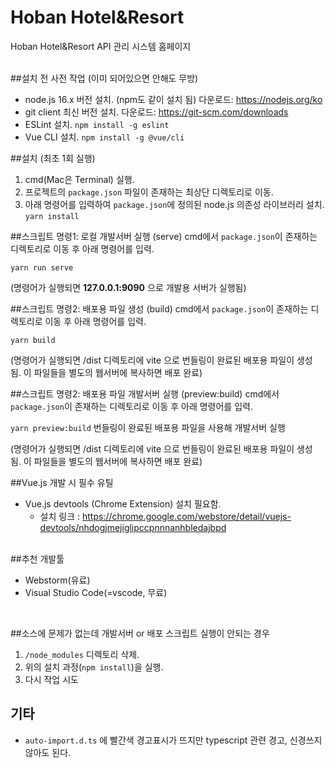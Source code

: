 # Hoban Hotel&Resort

Hoban Hotel&Resort API 관리 시스템 홈페이지
<br /><br />

##설치 전 사전 작업 (이미 되어있으면 안해도 무방)
* node.js 16.x 버전 설치. (npm도 같이 설치 됨)
  다운로드: https://nodejs.org/ko
* git client 최신 버전 설치.
  다운로드: https://git-scm.com/downloads
* ESLint 설치.
  `npm install -g eslint`
* Vue CLI 설치.
  `npm install -g @vue/cli`
  <br />

##설치 (최초 1회 실행)
1. cmd(Mac은 Terminal) 실행.
3. 프로젝트의 `package.json` 파일이 존재하는 최상단 디렉토리로 이동.
3. 아래 명령어를 입력하여 `package.json`에 정의된 node.js 의존성 라이브러리 설치.
   `yarn install`
   <br />

##스크립트 명령1: 로컬 개발서버 실행 (serve)
cmd에서 `package.json`이 존재하는 디렉토리로 이동 후 아래 명령어를 입력.

`yarn run serve`

(명령어가 실행되면 **127.0.0.1:9090** 으로 개발용 서버가 실행됨)

##스크립트 명령2: 배포용 파일 생성 (build)
cmd에서 `package.json`이 존재하는 디렉토리로 이동 후 아래 명령어를 입력.

`yarn build`

(명령어가 실행되면 /dist 디렉토리에 vite 으로 번들링이 완료된 배포용 파일이 생성 됨. 이 파일들을 별도의 웹서버에 복사하면 배포 완료)
<br />

##스크립트 명령2: 배포용 파일 개발서버 실행 (preview:build)
cmd에서 `package.json`이 존재하는 디렉토리로 이동 후 아래 명령어를 입력.

`yarn preview:build`
번들링이 완료된 배포용 파일을 사용해 개발서버 실행

(명령어가 실행되면 /dist 디렉토리에 vite 으로 번들링이 완료된 배포용 파일이 생성 됨. 이 파일들을 별도의 웹서버에 복사하면 배포 완료)
<br />

##Vue.js 개발 시 필수 유틸
- Vue.js devtools (Chrome Extension) 설치 필요함.
  - 설치 링크 : https://chrome.google.com/webstore/detail/vuejs-devtools/nhdogjmejiglipccpnnnanhbledajbpd
  <br />

##추천 개발툴
- Webstorm(유료)
- Visual Studio Code(=vscode, 무료)
<br />

##소스에 문제가 없는데 개발서버 or 배포 스크립트 실행이 안되는 경우
1. `/node_modules` 디렉토리 삭제.
2. 위의 설치 과정(`npm install`)을 실행.
3. 다시 작업 시도

## 기타
- `auto-import.d.ts` 에 빨간색 경고표시가 뜨지만 typescript 관련 경고, 신경쓰지 않아도 된다.
